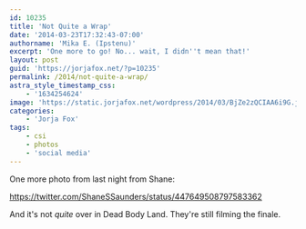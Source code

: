 ```yaml
---
id: 10235
title: 'Not Quite a Wrap'
date: '2014-03-23T17:32:43-07:00'
authorname: 'Mika E. (Ipstenu)'
excerpt: 'One more to go! No... wait, I didn''t mean that!'
layout: post
guid: 'https://jorjafox.net/?p=10235'
permalink: /2014/not-quite-a-wrap/
astra_style_timestamp_css:
    - '1634254624'
image: 'https://static.jorjafox.net/wordpress/2014/03/BjZe2zQCIAA6i9G.jpg'
categories:
    - 'Jorja Fox'
tags:
    - csi
    - photos
    - 'social media'
---
```


One more photo from last night from Shane:

https://twitter.com/ShaneSSaunders/status/447649508797583362

And it's not _quite_ over in Dead Body Land. They're still filming the finale.
